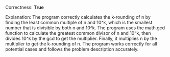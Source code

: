 Correctness: **True**

Explanation: The program correctly calculates the k-rounding of n by finding the least common multiple of n and 10^k, which is the smallest number that is divisible by both n and 10^k. The program uses the math.gcd function to calculate the greatest common divisor of n and 10^k, then divides 10^k by the gcd to get the multiplier. Finally, it multiplies n by the multiplier to get the k-rounding of n. The program works correctly for all potential cases and follows the problem description accurately.